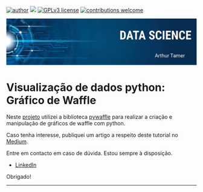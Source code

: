 [![author](https://img.shields.io/badge/author-ArthurTamer-red.svg)](https://bit.ly/Arthur-Tamer-LinkedIn) [![](https://img.shields.io/badge/python-3.7+-blue.svg)](https://www.python.org/downloads/release/python-365/) [![GPLv3 license](https://img.shields.io/badge/License-GPLv3-blue.svg)](http://perso.crans.org/besson/LICENSE.html) [![contributions welcome](https://img.shields.io/badge/contributions-welcome-brightgreen.svg?style=flat)](https://github.com/Arthur-Tamer/Grafico_de_Waffle/issues)
<p align="center">
  <img src="banner.jpeg" >

# Visualização de dados python: Gráfico de Waffle

Neste [projeto](https://bit.ly/Grafico_de_Waffle_GitHub) utilizei a biblioteca [pywaffle](https://pywaffle.readthedocs.io/en/latest/) para realizar a criação e manipulação de gráficos de waffle com python.

Caso tenha interesse, publiquei um artigo a respeito deste tutorial no [Medium](https://bit.ly/Grafico_de_Waffle_GitHub3).


Entre em contacto em caso de dúvida. Estou sempre à disposição.

* [LinkedIn](https://bit.ly/Arthur-Tamer-LinkedIn)

Obrigado!

-----------------------------------------------------
